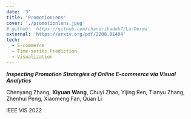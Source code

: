 ```yaml
---
date: '3'
title: 'PromotionLens'
cover: './promotionlens.jpeg'
# github: 'https://github.com/chandrikadeb7/La-Derma'
external: 'https://arxiv.org/pdf/2208.01404'
tech:
  - E-commerce
  - Time-series Prediction
  - Visualization
---
```


***Inspecting Promotion Strategies of Online E-commerce via Visual Analytics***

Chenyang Zhang, **Xiyuan Wang**, Chuyi Zhao, Yijing Ren, Tianyu Zhang, Zhenhui Peng, Xiaomeng Fan, Quan Li

IEEE VIS 2022